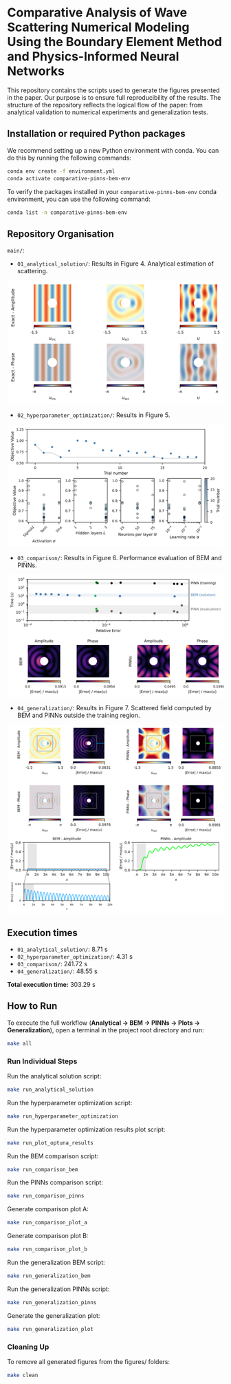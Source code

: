 # Comparative Analysis of Wave Scattering Numerical Modeling Using the Boundary Element Method and Physics-Informed Neural Networks

This repository contains the scripts used to generate the figures presented in the paper. Our purpose is to ensure full reproducibility of the results. The structure of the repository reflects the logical flow of the paper: from analytical validation to numerical experiments and generalization tests.

## Installation or required Python packages

We recommend setting up a new Python environment with conda. You can do this by running the following commands:

```bash
conda env create -f environment.yml
conda activate comparative-pinns-bem-env
```

To verify the packages installed in your `comparative-pinns-bem-env` conda environment, you can use the following command:

```bash
conda list -n comparative-pinns-bem-env
```

## Repository Organisation

`main/`:

- `01_analytical_solution/`: Results in Figure 4. Analytical estimation of scattering.

![displacement_exact](main/01_analytical_solution/figures/displacement_exact.svg)

- `02_hyperparameter_optimization/`: Results in Figure 5.

![hyperparameter_tunning](main/02_hyperparameter_optimization/figures/hyperparameter_tunning.svg)

- `03_comparison/`: Results in Figure 6. Performance evaluation of BEM and PINNs.

![comparison](main/03_comparison/figures/05_accuracy_time_error_bem_pinns.svg)

- `04_generalization/`: Results in Figure 7. Scattered field computed by BEM and PINNs outside the training region.

![generalization](main/04_generalization/figures/06_generalization.svg)

## Execution times

- `01_analytical_solution/`: 8.71 s  
- `02_hyperparameter_optimization/`: 4.31 s  
- `03_comparison/`: 241.72 s  
- `04_generalization/`: 48.55 s  

**Total execution time:** 303.29 s

## How to Run

To execute the full workflow (**Analytical → BEM → PINNs → Plots → Generalization**), open a terminal in the project root directory and run:

```bash
make all
```

### Run Individual Steps

Run the analytical solution script:

```bash
make run_analytical_solution
```

Run the hyperparameter optimization script:

```bash
make run_hyperparameter_optimization
```

Run the hyperparameter optimization results plot script:

```bash
make run_plot_optuna_results
```

Run the BEM comparison script:

```bash
make run_comparison_bem
```

Run the PINNs comparison script:

```bash
make run_comparison_pinns
```

Generate comparison plot A:

```bash
make run_comparison_plot_a
```

Generate comparison plot B:

```bash
make run_comparison_plot_b
```

Run the generalization BEM script:

```bash
make run_generalization_bem
```

Run the generalization PINNs script:

```bash
make run_generalization_pinns
```

Generate the generalization plot:

```bash
make run_generalization_plot
```

### Cleaning Up

To remove all generated figures from the figures/ folders:

```bash
make clean
```
